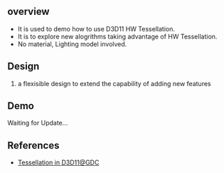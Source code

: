 ## overview
- It is used to demo how to use D3D11 HW Tessellation.
- It is to explore new alogrithms taking advantage of HW Tessellation.
- No material, Lighting model involved.


## Design 
1. a flexisible design to extend the capability of adding new features

## Demo 
Waiting for Update...

## References
-  [Tessellation in D3D11@GDC](https://www.gdcvault.com/play/1012740/Direct3D-11-In-Depth-Tutorial)
